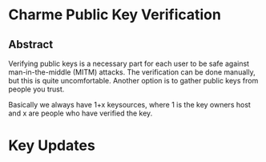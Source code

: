 # Charme Public Key Verification


## Abstract
Verifying public keys is a necessary part for each user to be safe against man-in-the-middle (MITM) attacks. 
The verification can be done manually, but this is quite uncomfortable.
Another option is to gather public keys from people you trust.

Basically we always have 1+x keysources, where 1 is the key owners host and x are people who have verified the key.




# Key Updates 